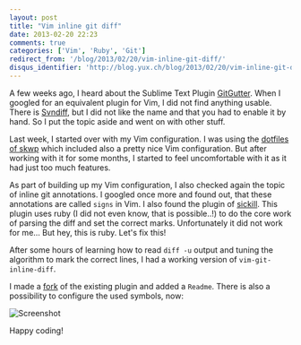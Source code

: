 ```yaml
---
layout: post
title: "Vim inline git diff"
date: 2013-02-20 22:23
comments: true
categories: ['Vim', 'Ruby', 'Git']
redirect_from: '/blog/2013/02/20/vim-inline-git-diff/'
disqus_identifier: 'http://blog.yux.ch/blog/2013/02/20/vim-inline-git-diff/'
---
```


A few weeks ago, I heard about the Sublime Text Plugin [GitGutter](https://github.com/jisaacks/GitGutter).
When I googled for an equivalent plugin for Vim, I did not find anything usable.
There is [Svndiff](http://www.vim.org/scripts/script.php?script_id=1881), but I
did not like the name and that you had to enable it by hand. So I put the topic
aside and went on with other stuff.

Last week, I started over with my Vim configuration. I was using the
[dotfiles of skwp](https://github.com/skwp/dotfiles) which included also a
pretty nice Vim configuration. But after working with it for some months, I
started to feel uncomfortable with it as it had just too much features.

<!-- more -->

As part of building up my Vim configuration, I also checked again the topic
of inline git annotations.
I googled once more and found out, that these annotations are called ```signs```
in Vim. I also found the plugin of [sickill](https://github.com/sickill/vim-git-inline-diff).
This plugin uses ruby (I did not even know, that is possible..!) to do the core work of
parsing the diff and set the correct marks. Unfortunately it did not work for me...
But hey, this is ruby. Let's fix this!

After some hours of learning how to read ```diff -u``` output and tuning the algorithm to
mark the correct lines, I had a working version of ```vim-git-inline-diff```.

I made a [fork](https://github.com/luxflux/vim-git-inline-diff) of the existing plugin
and added a ```Readme```. There is also a possibility to configure the used symbols, now:

![Screenshot](https://github.com/luxflux/vim-git-inline-diff/raw/master/_assets/example.png)

Happy coding!

